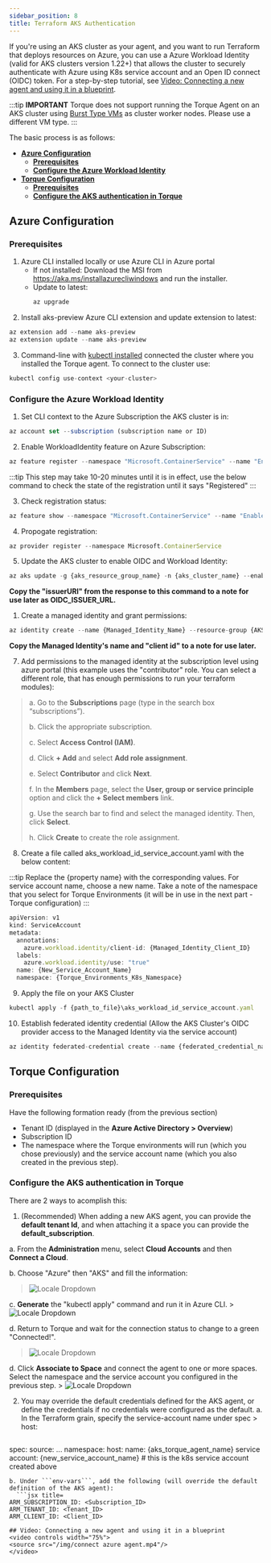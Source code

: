 ```yaml
---
sidebar_position: 8
title: Terraform AKS Authentication
---
```



If you're using an AKS cluster as your agent, and you want to run Terraform that deploys resources on Azure, you can use a Azure Workload Identity (valid for AKS clusters version 1.22+) that allows the cluster to securely authenticate with Azure using K8s service account and an Open ID connect (OIDC) token.
For a step-by-step tutorial, see [Video: Connecting a new agent and using it in a blueprint](#video-connecting-a-new-agent-and-using-it-in-a-blueprint).

  :::tip __IMPORTANT__
  Torque does not support running the Torque Agent on an AKS cluster using [Burst Type VMs](https://learn.microsoft.com/en-us/azure/virtual-machines/sizes-b-series-burstable) as cluster worker nodes.  Please use a different VM type.
  :::


The basic process is as follows:
- [__Azure Configuration__](#azure-configuration)
  - [__Prerequisites__](#prerequisites)
  - [__Configure the Azure Workload Identity__](#configure-the-azure-workload-identity)
- [__Torque Configuration__](#torque-configuration)
  - [__Prerequisites__](#prerequisites-1)
  - [__Configure the AKS authentication in Torque__](#configure-the-aks-authentication-in-torque)

## __Azure Configuration__

### __Prerequisites__
1. Azure CLI installed locally or use Azure CLI in Azure portal
    * If not installed: Download the MSI from https://aka.ms/installazurecliwindows and run the installer.
    * Update to latest:  
      ```jsx title=
      az upgrade
      ```
2. Install aks-preview Azure CLI extension and update extension to latest:
  
  ```jsx title=
  az extension add --name aks-preview
  az extension update --name aks-preview
  ```
3. Command-line with [kubectl installed](https://kubernetes.io/docs/tasks/tools/#kubectl) connected the cluster where you installed the Torque agent.
  To connect to the cluster use: 
  
  ```jsx title=
  kubectl config use-context <your-cluster>
  ```

### __Configure the Azure Workload Identity__

1.  Set CLI context to the Azure Subscription the AKS cluster is in:
  ```jsx title=
  az account set --subscription (subscription name or ID)
  ```

2.  Enable WorkloadIdentity feature on Azure Subscription:
  ```jsx title=
  az feature register --namespace "Microsoft.ContainerService" --name "EnableWorkloadIdentityPreview"
  ```

  :::tip
  This step may take 10-20 minutes until it is in effect, use the below command to check the state of the registration until it says "Registered"
  :::

3.  Check registration status:
  ```jsx title=
  az feature show --namespace "Microsoft.ContainerService" --name "EnableWorkloadIdentityPreview"
  ```

4.  Propogate registration:
  ```jsx title=
  az provider register --namespace Microsoft.ContainerService
  ```

5.  Update the AKS cluster to enable OIDC and Workload Identity:
  ```jsx title=
  az aks update -g {aks_resource_group_name} -n {aks_cluster_name} --enable-oidc-issuer --enable-workload-identity  
  ```

  __Copy the "issuerURl" from the response to this command to a note for use later as OIDC_ISSUER_URL.__

1.  Create a managed identity and grant permissions:
  ```jsx title=
  az identity create --name {Managed_Identity_Name} --resource-group {AKS_Resource_Group_Name} --location {resource_group_location} --subscription {aks_cluster_subscription_id}
  ```

  __Copy the Managed Identity's name and "client id" to a note for use later.__

7.	Add permissions to the managed identity at the subscription level using azure portal (this example uses the "contributor" role. You can select a different role, that has enough permissions to run your terraform modules):
 
 > a. Go to the __Subscriptions__ page (type in the search box “subscriptions”).
 >
 > b. Click the appropriate subscription.
 >
 > c. Select __Access Control (IAM)__.
 >
 > d. Click __+ Add__ and select __Add role assignment__.
 >
 > e. Select __Contributor__ and click __Next__.
 >
 > f. In the __Members__ page, select the __User, group or service principle__ option and click the __+ Select members__ link.
 >
 > g. Use the search bar to find and select the managed identity. Then, click __Select__.
 >
 > h. Click __Create__ to create the role assignment.

8. Create a file called aks_workload_id_service_account.yaml with the below content:

  :::tip
  Replace the {property name} with the corresponding values. For service account name, choose a new name. Take a note of the namespace that you select for Torque Environments (it will be in use in the next part - Torque configuration)
  :::
 
  ```jsx title=
  apiVersion: v1
  kind: ServiceAccount
  metadata:
    annotations:
      azure.workload.identity/client-id: {Managed_Identity_Client_ID}
    labels:
      azure.workload.identity/use: "true"
    name: {New_Service_Account_Name}
    namespace: {Torque_Environments_K8s_Namespace} 
  ```

9. Apply the file on your AKS Cluster

  ```jsx title=
  kubectl apply -f {path_to_file}\aks_workload_id_service_account.yaml  
  ```

10. Establish federated identity credential (Allow the AKS Cluster's OIDC provider access to the Managed Identity via the service account)

  ```jsx title=
  az identity federated-credential create --name {federated_credential_name} --identity-name {managed_identity_name} --resource-group {managed_identity_resource_group} --issuer {AKS_cluster_OIDC_issuer_URL} --subject system:serviceaccount:{Torque_Environments_K8s_namespace}:{service_account_name}
  ```

## __Torque Configuration__

### __Prerequisites__

Have the following formation ready (from the previous section)

* Tenant ID (displayed in the __Azure Active Directory > Overview__)
* Subscription ID
* The namespace where the Torque environments will run (which you chose previously) and the service account name (which you also created in the previous step).

### __Configure the AKS authentication in Torque__ 

There are 2 ways to acomplish this:

1. (Recommended) When adding a new AKS agent, you can provide the **default tenant Id**, and when attaching it a space you can provide the **default_subscription**.

  a. From the **Administration** menu, select **Cloud Accounts** and then **Connect a Cloud**.
  
  b. Choose "Azure" then "AKS" and fill the information:
   > ![Locale Dropdown](/img/AKS-doc-2.png)

  c. __Generate__ the "kubectl apply" command and run it in Azure CLI.
    > ![Locale Dropdown](/img/AKS-doc-2-a.png)

  d. Return to Torque and wait for the connection status to change to a green "Connected!".
   > ![Locale Dropdown](/img/AKS-doc-3.png)

  d. Click **Associate to Space** and connect the agent to one or more spaces. Select the namespace and the service account you configured in the previous step.
     > ![Locale Dropdown](/img/AKS-doc-4.png)


2. You may override the default credentials defined for the AKS agent, or define the credentials if no credentials were configured as the default.
  a. In the Terraform grain, specify the service-account name under spec > host:
    ```jsx title=
  spec:
    source:
      ...
    namespace:
    host:
      name: {aks_torque_agent_name}
      service account: {new_service_account_name} # this is the k8s service account created above    
  ```
  b. Under ```env-vars```, add the following (will override the default definition of the AKS agent):
    ```jsx title=
  ARM_SUBSCRIPTION_ID: <Subscription_ID>
  ARM_TENANT_ID: <Tenant_ID>
  ARM_CLIENT_ID: <Client_ID>

## Video: Connecting a new agent and using it in a blueprint
<video controls width="75%">
  <source src="/img/connect azure agent.mp4"/>
</video>
